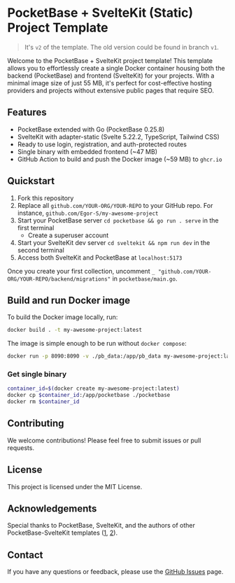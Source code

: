 # PocketBase + SvelteKit (Static) Project Template

> It's `v2` of the template. The old version could be found in branch `v1`.

Welcome to the PocketBase + SvelteKit project template!
This template allows you to effortlessly create a single Docker container housing both the backend (PocketBase) and frontend (SvelteKit) for your projects.
With a minimal image size of just 55 MB, it's perfect for cost-effective hosting providers and projects without extensive public pages that require SEO.

## Features

- PocketBase extended with Go (PocketBase 0.25.8)
- SvelteKit with adapter-static (Svelte 5.22.2, TypeScript, Tailwind CSS)
- Ready to use login, registration, and auth-protected routes
- Single binary with embedded frontend (~47 MB)
- GitHub Action to build and push the Docker image (~59 MB) to `ghcr.io`

## Quickstart

1. Fork this repository
1. Replace all `github.com/YOUR-ORG/YOUR-REPO` to your GitHub repo. For instance, `github.com/Egor-S/my-awesome-project`
1. Start your PocketBase server `cd pocketbase && go run . serve` in the first terminal
   - Create a superuser account
1. Start your SvelteKit dev server `cd sveltekit && npm run dev` in the second terminal
1. Access both SvelteKit and PocketBase at `localhost:5173`

Once you create your first collection, uncomment `_ "github.com/YOUR-ORG/YOUR-REPO/backend/migrations"` in `pocketbase/main.go`.

## Build and run Docker image

To build the Docker image locally, run:

```bash
docker build . -t my-awesome-project:latest
```

The image is simple enough to be run without `docker compose`:

```bash
docker run -p 8090:8090 -v ./pb_data:/app/pb_data my-awesome-project:latest
```

### Get single binary

```bash
container_id=$(docker create my-awesome-project:latest)
docker cp $container_id:/app/pocketbase ./pocketbase
docker rm $container_id
```

## Contributing

We welcome contributions! Please feel free to submit issues or pull requests.

## License

This project is licensed under the MIT License.

## Acknowledgements

Special thanks to PocketBase, SvelteKit, and the authors of other PocketBase-SvelteKit templates ([1](https://github.com/danawoodman/sveltekit-auth-example), [2](https://github.com/jianyuan/pocketbase-sveltekit-auth)).

## Contact

If you have any questions or feedback, please use the [GitHub Issues](https://github.com/Egor-S/pocketbase-sveltekit-static/issues) page.
